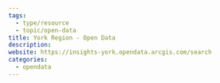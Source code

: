 ```yaml
---
tags:
  - type/resource
  - topic/open-data
title: York Region - Open Data
description: 
website: https://insights-york.opendata.arcgis.com/search
categories:
  - opendata
---
```

